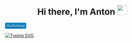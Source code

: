 <h1 align="center">Hi there, I'm Anton
<img src="https://github.com/blackcater/blackcater/raw/main/images/Hi.gif" height="32"/></h1>

<svg xmlns="http://www.w3.org/2000/svg" xmlns:xlink="http://www.w3.org/1999/xlink" width="69" height="20" role="img" aria-label="Go/Golang"><title>Go/Golang</title><linearGradient id="s" x2="0" y2="100%"><stop offset="0" stop-color="#bbb" stop-opacity=".1"/><stop offset="1" stop-opacity=".1"/></linearGradient><clipPath id="r"><rect width="69" height="20" rx="3" fill="#fff"/></clipPath><g clip-path="url(#r)"><rect width="0" height="20" fill="#007ec6"/><rect x="0" width="69" height="20" fill="#007ec6"/><rect width="69" height="20" fill="url(#s)"/></g><g fill="#fff" text-anchor="middle" font-family="Verdana,Geneva,DejaVu Sans,sans-serif" text-rendering="geometricPrecision" font-size="110"><text aria-hidden="true" x="345" y="150" fill="#010101" fill-opacity=".3" transform="scale(.1)" textLength="590">Go/Golang</text><text x="345" y="140" transform="scale(.1)" fill="#fff" textLength="590">Go/Golang</text></g></svg>

[![Typing SVG](https://readme-typing-svg.herokuapp.com?color=%2336BCF7&lines=Golang+developer)](https://git.io/typing-svg)
